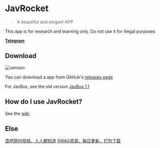 <!--<p align="center"><img width="200" alt="jav_logo" src="/art/jav_logo.png"></p>-->
<!--<p align="center"><img src="https://img.shields.io/badge/Version-2.8-brightgreen"></p>-->

<!--<h1 align="center">JavRocket</h1>-->

<!--<div align="center">
<p><strong>JavRocket</strong>是一个漂亮且优雅的开车APP</p>
</div>-->
<!--<p><strong><a href="https://t.me/higentleman">Telegram</a></strong></p>-->

<!--<img width="300" alt="screenshot" src="/art/screenshot.jpg">-->

<!-- <img width="30%" align="left" alt="screenshot" src="/art/screenshot.jpg"> -->
<!--align="right" hspace="0"-->

# JavRocket

> A beautiful and elegant APP

This app is for research and learning only. Do not use it for illegal purposes

**[Telegram](https://t.me/higentleman)**

## Download

![version](https://img.shields.io/badge/Version-5.2+-brightgreen)

You can download a app from GitHub's [releases page](https://github.com/gentlemansolo/JavbuslibraryRealse/releases)

<!--- **[Lanzous](https://www.lanzous.com/b0sfuli)**-->
For JavBus, see the old version [JavBus 1.1](https://github.com/gentlemansolo/JavbuslibraryRealse/releases/tag/1.1)

## How do I use JavRocket?

See the [wiki](https://github.com/gentlemansolo/JavbuslibraryRealse/wiki)

## Else

[杏吧原创视频，人人都知道](https://xb08.me/?_c=ltxbcps125)
[SWAG资源，每日更新，打包下载](https://asdjkl7777.site/?r=888)

<!--
## Help

- 使用新的中文字幕推送功能，需要你将APP加入白名单（2.5+）
- 点击剧照标题可临时更换图片源（2.5+）
- 遇到网络超时无法访问，点击重试或者尝试更换网络环境
- 长按左上角返回按钮可以快速回到首页（2.2+）
- 长按详情标题可以翻译中文（2.1+）
- 长按“我的收藏”影片可删除影片（2.1+）
- 长按详情识别码可以查看该识别码相关的影片（2.0+）
- “管理我的关注”中滑动可删除列表项目（2.0+）

> ⚠️因为包含🔞内容，它可能会被某些设备列为危险和病毒APP
-->
